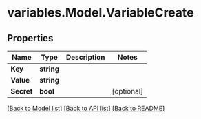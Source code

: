 # variables.Model.VariableCreate

## Properties

Name | Type | Description | Notes
------------ | ------------- | ------------- | -------------
**Key** | **string** |  | 
**Value** | **string** |  | 
**Secret** | **bool** |  | [optional] 

[[Back to Model list]](../README.md#documentation-for-models) [[Back to API list]](../README.md#documentation-for-api-endpoints) [[Back to README]](../README.md)

